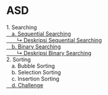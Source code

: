 # ASD
<a>1. Searching</a><br>
<a href="sequential searching.c">&emsp;a. Sequential Searching</a><br>
<a href="deskripsi sequential">&emsp;&emsp;↳ Deskripsi Sequential Searching</a><br>
<a href="https://github.com/desyderian/ASD/blob/main/searching/binary%20searching.c">&emsp;b. Binary Searching</a><br>
<a href="deskripsi binary">&emsp;&emsp;↳ Deskripsi Binary Searching </a><br>
<a>2. Sorting</a><br>
<a>&emsp;a. Bubble Sorting</a><br>
<a>&emsp;b. Selection Sorting</a><br>
<a>&emsp;c. Insertion Sorting</a><br>
<a href="https://github.com/desyderian/ASD/blob/main/sorting/challenge.c">&emsp;d. Challenge</a><br>
